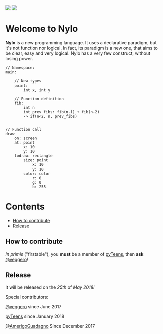 ![](https://github.com/pyTeens/nylo/blob/gh-pages/docs/images/new_nylo_banner.png) [![](https://travis-ci.org/pyTeens/nylo.svg?branch=master)](https://travis-ci.org/pyTeens/nylo)

# Welcome to Nylo

**Nylo** is a new programming language. It uses a declarative paradigm, but it's not function nor logical. In fact, its paradigm is a new one, that aims to be clear, easy and very logical. Nylo has a very few construct, without losing power.

```
// Namespace:
main:

    // New types
    point:
        int x, int y
        
    // Function definition
    fib:
        int n
        int prev_fibs: fib(n-1) + fib(n-2)
        -> if(n<2, n, prev_fibs)


// Function call
draw
    on: screen
    at: point
        x: 10
        y: 10
    todraw: rectangle
        size: point
            x: 10
            y: 10
        color: color
            r: 0
            g: 0
            b: 255
```

# Contents
* [How to contribute](#how-to-contribute)
* [Release](#release)


## How to contribute

_In primis_ ("firstable"), you **must** be a member of [pyTeens](https://teens.python.it), then **ask** [@veggero](https://github.com/veggero)!

## Release

It will be released on the _25th_ of _May 2018!_


Special contributors:

[@veggero](https://github.com/veggero) since June 2017 

[pyTeens](https://teens.python.it) since January 2018

[@AmerigoGuadagno](https://github.com/AmerigoGuadagno) Since December 2017
